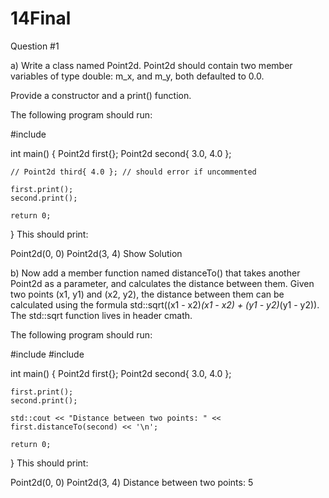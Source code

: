 # 14Final

Question #1

a) Write a class named Point2d. Point2d should contain two member variables of type double: m_x, and m_y, both defaulted to 0.0.

Provide a constructor and a print() function.

The following program should run:

#include <iostream>

int main()
{
    Point2d first{};
    Point2d second{ 3.0, 4.0 };

    // Point2d third{ 4.0 }; // should error if uncommented

    first.print();
    second.print();

    return 0;
}
This should print:

Point2d(0, 0)
Point2d(3, 4)
Show Solution

b) Now add a member function named distanceTo() that takes another Point2d as a parameter, and calculates the distance between them. Given two points (x1, y1) and (x2, y2), the distance between them can be calculated using the formula std::sqrt((x1 - x2)*(x1 - x2) + (y1 - y2)*(y1 - y2)). The std::sqrt function lives in header cmath.

The following program should run:

#include <cmath>
#include <iostream>

int main()
{
    Point2d first{};
    Point2d second{ 3.0, 4.0 };

    first.print();
    second.print();

    std::cout << "Distance between two points: " << first.distanceTo(second) << '\n';

    return 0;
}
This should print:

Point2d(0, 0)
Point2d(3, 4)
Distance between two points: 5